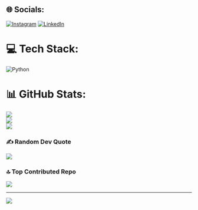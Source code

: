 
## 🌐 Socials:
[![Instagram](https://img.shields.io/badge/Instagram-%23E4405F.svg?logo=Instagram&logoColor=white)](https://instagram.com/matinrouhanii) [![LinkedIn](https://img.shields.io/badge/LinkedIn-%230077B5.svg?logo=linkedin&logoColor=white)](https://linkedin.com/in/MohammadMatinRouhani) 

# 💻 Tech Stack:
![Python](https://img.shields.io/badge/python-3670A0?style=for-the-badge&logo=python&logoColor=ffdd54)
# 📊 GitHub Stats:
![](https://github-readme-stats.vercel.app/api?username=matinrouhani&theme=dark&hide_border=false&include_all_commits=false&count_private=false)<br/>
![](https://github-readme-streak-stats.herokuapp.com/?user=matinrouhani&theme=dark&hide_border=false)<br/>
![](https://github-readme-stats.vercel.app/api/top-langs/?username=matinrouhani&theme=dark&hide_border=false&include_all_commits=false&count_private=false&layout=compact)

### ✍️ Random Dev Quote
![](https://quotes-github-readme.vercel.app/api?type=horizontal&theme=dark)

### 🔝 Top Contributed Repo
![](https://github-contributor-stats.vercel.app/api?username=matinrouhani&limit=5&theme=dark&combine_all_yearly_contributions=true)

---
[![](https://visitcount.itsvg.in/api?id=matinrouhani&icon=2&color=6)](https://visitcount.itsvg.in)

<!-- Proudly created with GPRM ( https://gprm.itsvg.in ) -->
